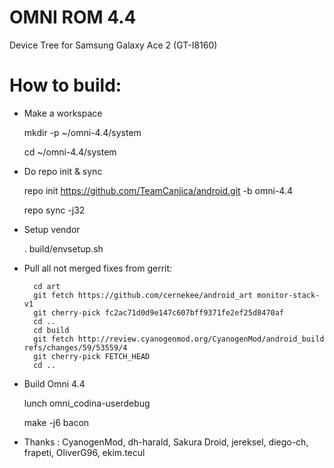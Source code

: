 OMNI ROM 4.4
=============================
Device Tree for Samsung Galaxy Ace 2
(GT-I8160)

How to build:
=============

- Make a workspace

  mkdir -p ~/omni-4.4/system
  
  cd ~/omni-4.4/system
  
- Do repo init & sync

  repo init https://github.com/TeamCanjica/android.git -b omni-4.4
  
  repo sync -j32

- Setup vendor
  
  . build/envsetup.sh

- Pull all not merged fixes from gerrit:
  
        cd art
        git fetch https://github.com/cernekee/android_art monitor-stack-v1
        git cherry-pick fc2ac71d0d9e147c607bff9371fe2ef25d8470af
        cd ..
        cd build
        git fetch http://review.cyanogenmod.org/CyanogenMod/android_build refs/changes/59/53559/4
        git cherry-pick FETCH_HEAD
        cd ..
		
- Build Omni 4.4

  lunch omni_codina-userdebug
  
  make -j6 bacon

- Thanks : CyanogenMod, dh-harald, Sakura Droid, jereksel, diego-ch, frapeti, OliverG96, ekim.tecul
